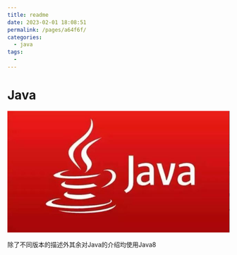 ```yaml
---
title: readme
date: 2023-02-01 18:08:51
permalink: /pages/a64f6f/
categories:
  - java
tags:
  - 
---
```

# Java
![](./2022-03-02-17-50-34.png)

除了不同版本的描述外其余对Java的介绍均使用Java8